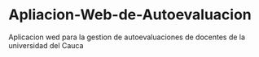 # Apliacion-Web-de-Autoevaluacion
 Aplicacion wed para la gestion de autoevaluaciones de docentes de la universidad del Cauca
